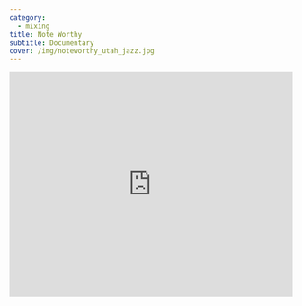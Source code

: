 ```yaml
---
category:
  - mixing
title: Note Worthy
subtitle: Documentary
cover: /img/noteworthy_utah_jazz.jpg
---
```

<iframe width="100%" height="400" src="https://www.youtube.com/embed/WmOccvWWRRk?si=-99usMF10T5iUXlt" title="YouTube Video" frameborder="0" allow="encrypted-media; " allowfullscreen></iframe>